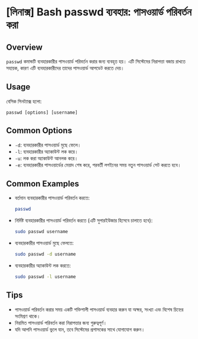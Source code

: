 # [লিনাক্স] Bash passwd ব্যবহার: পাসওয়ার্ড পরিবর্তন করা

## Overview
`passwd` কমান্ডটি ব্যবহারকারীর পাসওয়ার্ড পরিবর্তন করার জন্য ব্যবহৃত হয়। এটি সিস্টেমের নিরাপত্তা বজায় রাখতে সহায়ক, কারণ এটি ব্যবহারকারীদের তাদের পাসওয়ার্ড আপডেট করতে দেয়।

## Usage
বেসিক সিনট্যাক্স হলো:
```
passwd [options] [username]
```

## Common Options
- `-d`: ব্যবহারকারীর পাসওয়ার্ড মুছে ফেলে।
- `-l`: ব্যবহারকারীর অ্যাকাউন্ট লক করে।
- `-u`: লক করা অ্যাকাউন্ট আনলক করে।
- `-e`: ব্যবহারকারীর পাসওয়ার্ডের মেয়াদ শেষ করে, পরবর্তী লগইনের সময় নতুন পাসওয়ার্ড সেট করতে হবে।

## Common Examples
- বর্তমান ব্যবহারকারীর পাসওয়ার্ড পরিবর্তন করতে:
  ```bash
  passwd
  ```

- নির্দিষ্ট ব্যবহারকারীর পাসওয়ার্ড পরিবর্তন করতে (এটি সুপারইউজার হিসেবে চালাতে হবে):
  ```bash
  sudo passwd username
  ```

- ব্যবহারকারীর পাসওয়ার্ড মুছে ফেলতে:
  ```bash
  sudo passwd -d username
  ```

- ব্যবহারকারীর অ্যাকাউন্ট লক করতে:
  ```bash
  sudo passwd -l username
  ```

## Tips
- পাসওয়ার্ড পরিবর্তন করার সময় একটি শক্তিশালী পাসওয়ার্ড ব্যবহার করুন যা অক্ষর, সংখ্যা এবং বিশেষ চিহ্নের সংমিশ্রণ থাকে।
- নিয়মিত পাসওয়ার্ড পরিবর্তন করা নিরাপত্তার জন্য গুরুত্বপূর্ণ।
- যদি আপনি পাসওয়ার্ড ভুলে যান, তবে সিস্টেমের প্রশাসকের সাথে যোগাযোগ করুন।